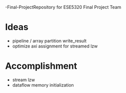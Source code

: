 -Final-ProjectRepository for ESE5320 Final Project
Team

# Ideas
* pipeline / array partition write_result
* optimize axi assignment for streamed lzw 

# Accomplishment
* stream lzw
* dataflow memory initialization
